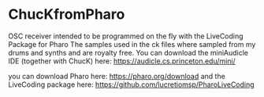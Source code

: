 # ChucKfromPharo
OSC receiver intended to be programmed on the fly with the LiveCoding Package for Pharo
The samples used in the ck files where sampled from my drums and synths and are royalty free.
You can download the miniAudicle IDE (together with ChucK) here:
https://audicle.cs.princeton.edu/mini/

you can download Pharo here:
https://pharo.org/download
and the LiveCoding package here:
https://github.com/lucretiomsp/PharoLiveCoding
